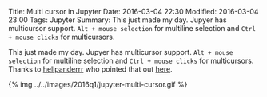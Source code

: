Title: Multi cursor in Jupyter
Date: 2016-03-04 22:30
Modified: 2016-03-04 23:00
Tags: Jupyter
Summary: This just made my day. Jupyer has multicursor support. `Alt + mouse selection`
         for multiline selection and `Ctrl + mouse clicks` for multicursors.

This just made my day. Jupyer has multicursor support. `Alt + mouse selection` for multiline selection
and `Ctrl + mouse clicks` for multicursors. Thanks to [hellpanderrr](https://github.com/hellpanderrr)
who pointed that out [here](https://github.com/jupyter/notebook/issues/174).

{% img ../../images/2016q1/jupyter-multi-cursor.gif %}